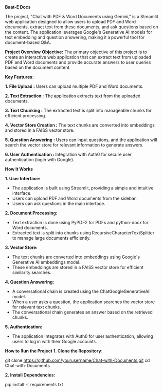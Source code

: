 **Baat-E Docs**

The project, "Chat with PDF & Word Documents using Gemini," is a Streamlit web application designed to allow users to upload PDF and Word documents, extract text from these documents, and ask questions based on the content. The application leverages Google's Generative AI models for text embedding and question answering, making it a powerful tool for document-based Q&A.

**Project Overview**
**Objective:**
The primary objective of this project is to create an interactive web application that can extract text from uploaded PDF and Word documents and provide accurate answers to user queries based on the document content.

**Key Features:**

**1. File Upload :** Users can upload multiple PDF and Word documents.

**2. Text Extraction :** The application extracts text from the uploaded documents.

**3. Text Chunking :** The extracted text is split into manageable chunks for efficient processing.

**4. Vector Store Creation :** The text chunks are converted into embeddings and stored in a FAISS vector store.

**5. Question Answering :** Users can input questions, and the application will search the vector store for relevant information to generate answers.

**6. User Authentication :** Integration with Auth0 for secure user authentication (login with Google).

**How It Works**

**1. User Interface:**

* The application is built using Streamlit, providing a simple and intuitive interface.
* Users can upload PDF and Word documents from the sidebar.
* Users can ask questions in the main interface.
  
**2. Document Processing:**

* Text extraction is done using PyPDF2 for PDFs and python-docx for Word documents.
* Extracted text is split into chunks using RecursiveCharacterTextSplitter to manage large documents efficiently.

**3. Vector Store:**

* The text chunks are converted into embeddings using Google's Generative AI embeddings model.
* These embeddings are stored in a FAISS vector store for efficient similarity searches.

**4. Question Answering:**

* A conversational chain is created using the ChatGoogleGenerativeAI model.
* When a user asks a question, the application searches the vector store for relevant text chunks.
* The conversational chain generates an answer based on the retrieved chunks.

**5. Authentication:**

* The application integrates with Auth0 for user authentication, allowing users to log in with their Google accounts.

**How to Run the Project**
**1. Clone the Repository:**

git clone https://github.com/yourusername/Chat-with-Documents.git
cd Chat-with-Documents

**2. Install Dependencies:**

pip install -r requirements.txt
